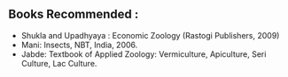 ## Books Recommended :

* Shukla and Upadhyaya : Economic Zoology (Rastogi Publishers, 2009)
* Mani: Insects, NBT, India, 2006.
* Jabde: Textbook of Applied Zoology: Vermiculture, Apiculture, Seri Culture, Lac Culture.
